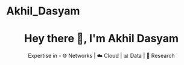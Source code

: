 # Akhil_Dasyam
<h1 align="center">Hey there 👋, I'm Akhil Dasyam</h1>
<p align="center">
 Expertise in  -  🌐 Networks | ☁️ Cloud | 📊 Data | 🧪 Research
</p>
